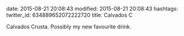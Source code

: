 date: 2015-08-21 20:08:43
modified: 2015-08-21 20:08:43
hashtags: 
twitter_id: 634889652072222720
title: Calvados C

Calvados Crusta. Possibly my new favourite drink.